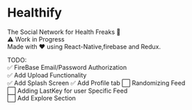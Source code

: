 
# Healthify
The Social Network for Health Freaks  :muscle: \
 :warning: Work in Progress \
Made with  :heart: using React-Native,firebase and Redux. 

TODO: \
 :white_check_mark: FireBase Email/Password Authorization \
 :white_check_mark: Add Upload Functionality\
 :white_check_mark: Add Splash Screen
 :white_check_mark: Add Profile tab
:white_large_square: Randomizing Feed \
:white_large_square: Adding LastKey for user Specific Feed \
:white_large_square: Add Explore Section 

 

